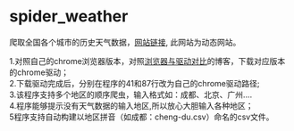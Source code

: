 # spider_weather
爬取全国各个城市的历史天气数据，[网站链接](https://www.aqistudy.cn/historydata/), 此网站为动态网站。                  

1.对照自己的chrome浏览器版本，对照[浏览器与驱动对比](https://blog.csdn.net/huilan_same/article/details/51896672)的博客，下载对应版本的chrome驱动；               
2.下载驱动完成后，分别在程序的41和87行改为自己的chrome驱动路径;    
3.该程序支持多个地区的顺序爬虫，输入格式如：成都、北京、广州....           
4.程序能够提示没有天气数据的输入地区,所以放心大胆输入各种地区；        
5程序支持自动构建以地区拼音（如成都：cheng-du.csv）命名的csv文件。       
